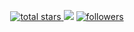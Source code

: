<p align='center'>
    <a href='https://github.com/dqvist12?tab=repositories&sort=stargazers'>
        <img alt='total stars' title='Total stars on GitHub' src='https://custom-icon-badges.herokuapp.com/badge/dynamic/json?logo=star&color=55960c&labelColor=488207&label=Stars&style=for-the-badge&query=%24.stars&url=https://api.github-star-counter.workers.dev/user/dqvist12'/>
    </a>
    <img src='https://visitor-badge-reloaded.herokuapp.com/badge?page_id=dqvist12&logo=Github&style=for-the-badge&color=16a085'>
    <a href='https://github.com/dqvist12?tab=followers'>
        <img alt='followers' title='Follow Me on GitHub' src='https://custom-icon-badges.herokuapp.com/github/followers/dqvist12?color=236ad3&labelColor=1155ba&style=for-the-badge&logo=person-add&label=Follow&logoColor=white'/>
    </a>
</p>

